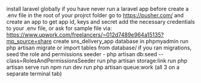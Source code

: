install laravel globally if you have never run a laravel app before
create a .env file in the root of your projrct folder
go to https://pusher.com/ and create an app to get app id, keys and secret
add the necessary credentials to your .env file, or ask for sample file via: https://www.upwork.com/freelancers/~012d7489e964a15135?mp_source=share
create sns_delivery_app database in phpmyadmin
run php artisan migrate or import tables from database/
if you ran migrations, seed the role and permissions seeder - php artisan db:seed --class=RolesAndPermissionsSeeder
run php artisan storage:link
run php artisan serve
run npm run dev
run php artisan queue:work (all 3 on a separate terminal tab)

